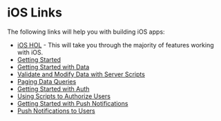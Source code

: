 iOS Links
================
The following links will help you with building iOS apps:


* [iOS HOL](https://github.com/WindowsAzure-TrainingKit/HOL-iOSAndMobileServices) - This will take you through the majority of features working with iOS.
* [Getting Started](http://www.windowsazure.com/en-us/documentation/articles/mobile-services-ios-get-started/)
* [Getting Started with Data](http://www.windowsazure.com/en-us/documentation/articles/mobile-services-ios-get-started-data/)
* [Validate and Modify Data with Server Scripts](http://www.windowsazure.com/en-us/documentation/articles/mobile-services-ios-validate-modify-data-server-scripts/)
* [Paging Data Queries](http://www.windowsazure.com/en-us/documentation/articles/mobile-services-ios-add-paging-data/)
* [Getting Started with Auth](http://www.windowsazure.com/en-us/documentation/articles/mobile-services-ios-get-started-users/)
* [Using Scripts to Authorize Users](http://www.windowsazure.com/en-us/documentation/articles/mobile-services-ios-authorize-users-in-scripts/)
* [Getting Started with Push Notifications](http://www.windowsazure.com/en-us/documentation/articles/mobile-services-ios-get-started-push/)
* [Push Notifications to Users](http://www.windowsazure.com/en-us/documentation/articles/mobile-services-ios-push-notifications-app-users/)
